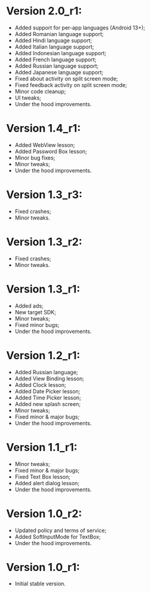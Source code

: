 # Version 2.0_r1:
- Added support for per-app languages (Android 13+);
- Added Romanian language support;
- Added Hindi language support;
- Added Italian language support;
- Added Indonesian language support;
- Added French language support;
- Added Russian language support;
- Added Japanese language support;
- Fixed about activity on split screen mode;
- Fixed feedback activity on split screen mode;
- Minor code cleanup;
- UI tweaks;
- Under the hood improvements.

# Version 1.4_r1:
- Added WebView lesson;
- Added Password Box lesson;
- Minor bug fixes;
- Minor tweaks;
- Under the hood improvements.

# Version 1.3_r3:
- Fixed crashes;
- Minor tweaks.

# Version 1.3_r2:
- Fixed crashes;
- Minor tweaks.

# Version 1.3_r1:
- Added ads;
- New target SDK;
- Minor tweaks;
- Fixed minor bugs;
- Under the hood improvements.

# Version 1.2_r1:
- Added Russian language;
- Added View Binding lesson;
- Added Clock lesson;
- Added Date Picker lesson;
- Added Time Picker lesson;
- Added new splash screen;
- Minor tweaks;
- Fixed minor & major bugs;
- Under the hood improvements.

# Version 1.1_r1:
- Minor tweaks;
- Fixed minor & major bugs;
- Fixed Text Box lesson;
- Added alert dialog lesson;
- Under the hood improvements.

# Version 1.0_r2:
- Updated policy and terms of service;
- Added SoftInputMode for TextBox;
- Under the hood improvements.

# Version 1.0_r1:
- Initial stable version.